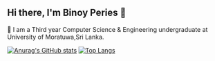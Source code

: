 ## Hi there, I'm Binoy Peries 👋

 🌱 I am a Third year Computer Science & Engineering undergraduate at University of Moratuwa,Sri Lanka.

 
 
 [![Anurag's GitHub stats](https://github-readme-stats.vercel.app/api?username=binoyPeries&count_private=true&hide=stars&show_icons=true&theme=dark)](https://github.com/anuraghazra/github-readme-stats) 
 [![Top Langs](https://github-readme-stats.vercel.app/api/top-langs/?username=binoyPeries&langs_count=8&layout=compact&&theme=dark&hide=objective-C)](https://github.com/anuraghazra/github-readme-stats)
<!-- [![GitHub Streak](https://github-readme-streak-stats.herokuapp.com/?user=binoyPeries&theme=dark)](https://git.io/streak-stats) -->

